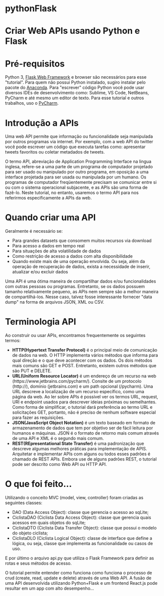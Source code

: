 # pythonFlask

Criar Web APIs usando Python e Flask
====================================

<h1>Pré-requisitos</h1>
Python 3, <a href="https://flask.palletsprojects.com/en/1.1.x/">Flask Web Framework</a> e browser são necessários para esse "tutorial". Para quem não possui Python instalado, sugiro instalar pelo pacote do <a href="https://www.anaconda.com/">Anaconda</a>. Para "escrever" código Python você pode usar diversos IDEs de desenvolvimento como: Sublime, VS Code, NetBeans, PyCharm e até mesmo um editor de texto. Para esse tutorial e outros trabalhos, uso o <a href="https://www.jetbrains.com/pycharm/">PyCharm</a>.

<h1>Introdução a APIs</h1>
Uma web API permite que informação ou funcionalidade seja manipulada por outros programas via internet. Por exemplo, com a web API do twitter você pode escrever um código que executa tarefas como: apresentar tweets favoritos ou coletar metadados de tweets.

O termo API, abreviação de Application Programming Interface na lingua inglesa, refere-se a uma parte de um programa de computador projetado para ser usado ou manipulado por outro programa, em oposição a uma interface projetada para ser usada ou manipulada por um humano. Os programas de computador freqüentemente precisam se comunicar entre si ou com o sistema operacional subjacente, e as APIs são uma forma de fazê-lo. Neste tutorial, no entanto, usaremos o termo API para nos referirmos especificamente a APIs da web.

<h1>Quando criar uma API</h1>
Geralmente é necessário se:

<ul>
  <li>Para grandes datasets que consomem muitos recursos via download</li>
  <li>Para acesso a dados em tempo real</li>
  <li>Para situações de alta volatilidade de dados</li>
  <li>Como restrição de acesso a dados com alta disponibilidade</li>
  <li>Quando existe mais de uma operação envolvida. Ou seja, além da operação de recuperação de dados, exista a necessidade de inserir, atualizar e/ou excluir dados</li>
</ul>

Uma API é uma ótima maneira de compartilhar dados e/ou funcionalidades com outras pessoas ou programas. Entretanto, se os dados possuem tamanho relativamente pequeno, as APIs nem sempre são a melhor maneira de compartilhá-los. Nesse caso, talvez fosse interessante fornecer "data dump" na forma de arquivos JSON, XML ou CSV.  

<h1>Terminologia API</h1>
Ao construir ou usar APIs, encontramos frequentemente os seguintes termos:

<ul>
  <li><b>HTTP(Hypertext Transfer Protocol)</b> é o principal meio de comunicação de dados na web. O HTTP implementa vários métodos que informa para qual direção e o que deve acontecer com os dados. Os dois métodos mais comuns são GET e POST. Entretanto, existem outros métodos que são PUT e DELETE.</li>
  <li><b>URL(Uniform Resource Locator)</b> é um endereço de um recurso na web (https://www.jetbrains.com/pycharm/). Consite de um protocolo (http://), domínio (jetbrains.com) e um path opcional (/pycharm). Uma URL descreve a localização de um recurso específico, como uma página da web. Ao ler sobre APIs é possível ver os termos URL, request, URI e endpoint usados para descrever ideias próximas ou semelhantes. Como forma de simplificar, o tutorial dará preferência ao termo URL e solicitações GET, portanto, não é preciso de nenhum software especial para fazer as requisições.</li>
  <li><b>JSON(JavaScript Object Notation)</b> é um texto baseado em formato de armazenamento de dados que tem por objetivo ser de fácil leitura por humanos e máquinas. JSON é o formato de retorno mais comum através de uma API e XML é o segundo mais comum.</li>
  <li><b>REST(REpresentational State Transfer)</b> é uma padronização que descreve algumas melhores práticas para implementação de APIS. Arquitetar e implementar APIs com alguns ou todos esses padrões é chamado de REST APIs. Embora use de alguns padrões REST, o tutorial pode ser descrito como Web API ou HTTP API.  </li>
</ul>

<h1>O que foi feito...</h1>
Utilizando o conceito MVC (model, view, controller) foram criadas as seguintes classes:

- DAO (Data Access Object): classe que gerencia o acesso ao sqLite;
- CiclistaDAO (Ciclista Data Access Object): classe que gerencia quais acessos em quais objetos do sqLite;
- CiclistaDTO (Ciclista Data Transfer Object): classe que possui o modelo do objeto ciclista;
- CiclistaDLO (Ciclista Logical Object): classe de interface que define a lógica, ou seja, classe que implementa as funcionalidade ou casos de uso.

E por último o arquivo api.py que utiliza o Flask Framework para definir as rotas e seus métodos de acesso.

O tutorial permite entender como funciona como funciona o processo de crud (create, read, update e delete) através de uma Web API. A fusão de uma API desenvolvida utilizando Python+Flask e um frontend React.js pode resultar em um app com alto desempenho...  

